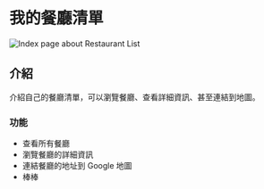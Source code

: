 # 我的餐廳清單

![Index page about Restaurant List](./public/image/snapshot.png)

## 介紹

介紹自己的餐廳清單，可以瀏覽餐廳、查看詳細資訊、甚至連結到地圖。

### 功能

- 查看所有餐廳
- 瀏覽餐廳的詳細資訊
- 連結餐廳的地址到 Google 地圖
- 棒棒

